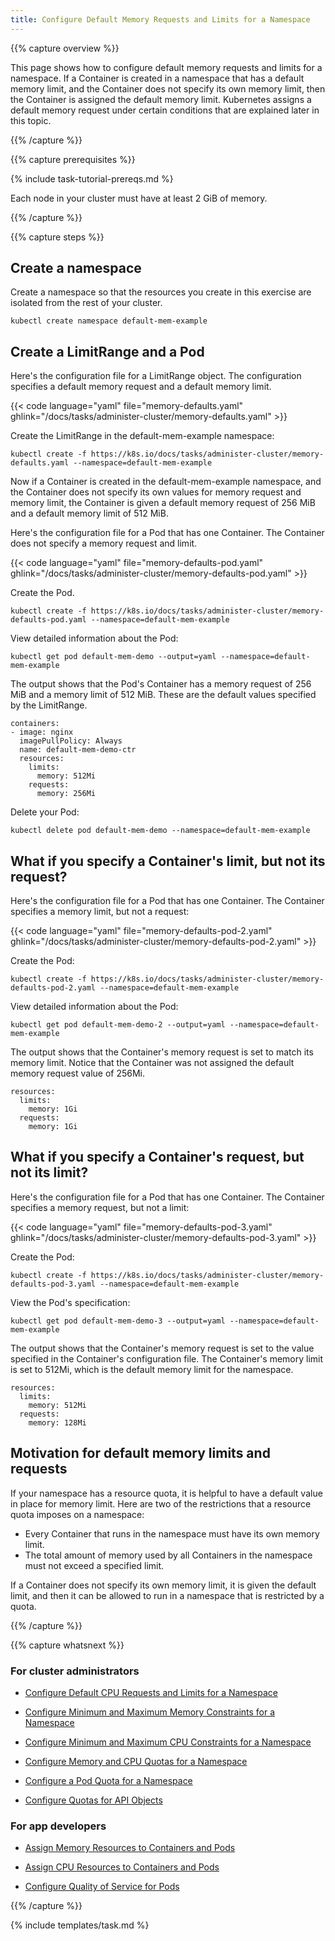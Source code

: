 ```yaml
---
title: Configure Default Memory Requests and Limits for a Namespace
---
```


{{% capture overview %}}

This page shows how to configure default memory requests and limits for a namespace.
If a Container is created in a namespace that has a default memory limit, and the Container
does not specify its own memory limit, then the Container is assigned the default memory limit.
Kubernetes assigns a default memory request under certain conditions that are explained later in this topic.

{{% /capture %}}

{{% capture prerequisites %}}

{% include task-tutorial-prereqs.md %}

Each node in your cluster must have at least 2 GiB of memory.

{{% /capture %}}

{{% capture steps %}}

## Create a namespace

Create a namespace so that the resources you create in this exercise are
isolated from the rest of your cluster.

```shell
kubectl create namespace default-mem-example
```

## Create a LimitRange and a Pod

Here's the configuration file for a LimitRange object. The configuration specifies
a default memory request and a default memory limit.

{{< code language="yaml" file="memory-defaults.yaml" ghlink="/docs/tasks/administer-cluster/memory-defaults.yaml" >}}

Create the LimitRange in the default-mem-example namespace:

```shell
kubectl create -f https://k8s.io/docs/tasks/administer-cluster/memory-defaults.yaml --namespace=default-mem-example
```

Now if a Container is created in the default-mem-example namespace, and the
Container does not specify its own values for memory request and memory limit,
the Container is given a default memory request of 256 MiB and a default
memory limit of 512 MiB.

Here's the configuration file for a Pod that has one Container. The Container
does not specify a memory request and limit.

{{< code language="yaml" file="memory-defaults-pod.yaml" ghlink="/docs/tasks/administer-cluster/memory-defaults-pod.yaml" >}}

Create the Pod.

```shell
kubectl create -f https://k8s.io/docs/tasks/administer-cluster/memory-defaults-pod.yaml --namespace=default-mem-example
```

View detailed information about the Pod:

```shell
kubectl get pod default-mem-demo --output=yaml --namespace=default-mem-example
```

The output shows that the Pod's Container has a memory request of 256 MiB and
a memory limit of 512 MiB. These are the default values specified by the LimitRange.

```shel
containers:
- image: nginx
  imagePullPolicy: Always
  name: default-mem-demo-ctr
  resources:
    limits:
      memory: 512Mi
    requests:
      memory: 256Mi
```

Delete your Pod:

```shell
kubectl delete pod default-mem-demo --namespace=default-mem-example
```

## What if you specify a Container's limit, but not its request?

Here's the configuration file for a Pod that has one Container. The Container
specifies a memory limit, but not a request:

{{< code language="yaml" file="memory-defaults-pod-2.yaml" ghlink="/docs/tasks/administer-cluster/memory-defaults-pod-2.yaml" >}}

Create the Pod:


```shell
kubectl create -f https://k8s.io/docs/tasks/administer-cluster/memory-defaults-pod-2.yaml --namespace=default-mem-example
```

View detailed information about the Pod:

```shell
kubectl get pod default-mem-demo-2 --output=yaml --namespace=default-mem-example
```

The output shows that the Container's memory request is set to match its memory limit.
Notice that the Container was not assigned the default memory request value of 256Mi.

```
resources:
  limits:
    memory: 1Gi
  requests:
    memory: 1Gi
```

## What if you specify a Container's request, but not its limit?

Here's the configuration file for a Pod that has one Container. The Container
specifies a memory request, but not a limit:

{{< code language="yaml" file="memory-defaults-pod-3.yaml" ghlink="/docs/tasks/administer-cluster/memory-defaults-pod-3.yaml" >}}

Create the Pod:

```shell
kubectl create -f https://k8s.io/docs/tasks/administer-cluster/memory-defaults-pod-3.yaml --namespace=default-mem-example
```

View the Pod's specification:

```shell
kubectl get pod default-mem-demo-3 --output=yaml --namespace=default-mem-example
```

The output shows that the Container's memory request is set to the value specified in the
Container's configuration file. The Container's memory limit is set to 512Mi, which is the
default memory limit for the namespace.

```
resources:
  limits:
    memory: 512Mi
  requests:
    memory: 128Mi
```

## Motivation for default memory limits and requests

If your namespace has a resource quota,
it is helpful to have a default value in place for memory limit.
Here are two of the restrictions that a resource quota imposes on a namespace:

* Every Container that runs in the namespace must have its own memory limit.
* The total amount of memory used by all Containers in the namespace must not exceed a specified limit.

If a Container does not specify its own memory limit, it is given the default limit, and then
it can be allowed to run in a namespace that is restricted by a quota.

{{% /capture %}}

{{% capture whatsnext %}}

### For cluster administrators

* [Configure Default CPU Requests and Limits for a Namespace](/docs/tasks/administer-cluster/cpu-default-namespace/)

* [Configure Minimum and Maximum Memory Constraints for a Namespace](/docs/tasks/administer-cluster/memory-constraint-namespace/)

* [Configure Minimum and Maximum CPU Constraints for a Namespace](/docs/tasks/administer-cluster/cpu-constraint-namespace/)

* [Configure Memory and CPU Quotas for a Namespace](/docs/tasks/administer-cluster/quota-memory-cpu-namespace/)

* [Configure a Pod Quota for a Namespace](/docs/tasks/administer-cluster/quota-pod-namespace/)

* [Configure Quotas for API Objects](/docs/tasks/administer-cluster/quota-api-object/)

### For app developers

* [Assign Memory Resources to Containers and Pods](/docs/tasks/configure-pod-container/assign-memory-resource/)

* [Assign CPU Resources to Containers and Pods](/docs/tasks/configure-pod-container/assign-cpu-resource/)

* [Configure Quality of Service for Pods](/docs/tasks/configure-pod-container/quality-service-pod/)

{{% /capture %}}

{% include templates/task.md %}
